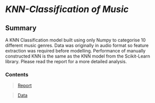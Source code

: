 # _KNN-Classification of Music_

## Summary
A KNN Classification model built using only Numpy to categorise 10 different music genres. Data was originally in audio format so feature extraction was required before modelling. Performance of manually constructed KNN is the same as the KNN model from the Scikit-Learn library. Please read the report for a more detailed analysis. 

### Contents

> [Report](https://github.com/OJL96/Music-KNN-Classification/files/7219605/Scientific.Programming.in.Python.Report.-.Copy.pdf)

> [Data](https://www.kaggle.com/andradaolteanu/gtzan-dataset-music-genre-classification)
